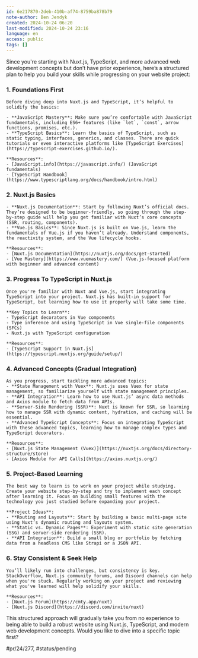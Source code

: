 ```yaml
---
id: 6e217870-2deb-410b-af74-8759ba878b79
note-author: Ben Jendyk
created: 2024-10-24 06:20
last-modified: 2024-10-24 23:16
language: en
access: public
tags: []
---
```


Since you're starting with Nuxt.js, TypeScript, and more advanced web development concepts but don’t have prior experience, here’s a structured plan to help you build your skills while progressing on your website project:

### 1. **Foundations First**

	Before diving deep into Nuxt.js and TypeScript, it’s helpful to solidify the basics:
	
	- **JavaScript Mastery**: Make sure you’re comfortable with JavaScript fundamentals, including ES6+ features (like `let`, `const`, arrow functions, promises, etc.).
	- **TypeScript Basics**: Learn the basics of TypeScript, such as static typing, interfaces, generics, and classes. There are quick tutorials or even interactive platforms like [TypeScript Exercises](https://typescript-exercises.github.io/).

	**Resources**:  
	- [JavaScript.info](https://javascript.info/) (JavaScript fundamentals)
	- [TypeScript Handbook](https://www.typescriptlang.org/docs/handbook/intro.html)

### 2. **Nuxt.js Basics**

	- **Nuxt.js Documentation**: Start by following Nuxt’s official docs. They’re designed to be beginner-friendly, so going through the step-by-step guide will help you get familiar with Nuxt’s core concepts (SSR, routing, components).
	- **Vue.js Basics**: Since Nuxt.js is built on Vue.js, learn the fundamentals of Vue.js if you haven’t already. Understand components, the reactivity system, and the Vue lifecycle hooks.

	**Resources**:  
	- [Nuxt.js Documentation](https://nuxtjs.org/docs/get-started)
	- [Vue Mastery](https://www.vuemastery.com/) (Vue.js-focused platform with beginner and advanced content)
	

### 3. **Progress To TypeScript in Nuxt.js**

	Once you're familiar with Nuxt and Vue.js, start integrating TypeScript into your project. Nuxt.js has built-in support for TypeScript, but learning how to use it properly will take some time.

	**Key Topics to Learn**:
	- TypeScript decorators in Vue components
	- Type inference and using TypeScript in Vue single-file components (SFCs)
	- Nuxt.js with TypeScript configuration
	
	**Resources**:
	- [TypeScript Support in Nuxt.js](https://typescript.nuxtjs.org/guide/setup/)

### 4. **Advanced Concepts (Gradual Integration)**

	As you progress, start tackling more advanced topics:
	- **State Management with Vuex**: Nuxt.js uses Vuex for state management, so familiarize yourself with state management principles.
	- **API Integration**: Learn how to use Nuxt.js’ async data methods and Axios module to fetch data from APIs.
	- **Server-Side Rendering (SSR)**: Nuxt is known for SSR, so learning how to manage SSR with dynamic content, hydration, and caching will be essential.
	- **Advanced TypeScript Concepts**: Focus on integrating TypeScript with these advanced topics, learning how to manage complex types and TypeScript decorators.

	**Resources**:  
	- [Nuxt.js State Management (Vuex)](https://nuxtjs.org/docs/directory-structure/store)
	- [Axios Module for API Calls](https://axios.nuxtjs.org/)

### 5. **Project-Based Learning**

	The best way to learn is to work on your project while studying. Create your website step-by-step and try to implement each concept after learning it. Focus on building small features with the technology you just studied before expanding your project.

	**Project Ideas**:
	- **Routing and Layouts**: Start by building a basic multi-page site using Nuxt’s dynamic routing and layouts system.
	- **Static vs. Dynamic Pages**: Experiment with static site generation (SSG) and server-side rendering (SSR).
	- **API Integration**: Build a small blog or portfolio by fetching data from a headless CMS like Strapi or a JSON API.

### 6. **Stay Consistent & Seek Help**

	You’ll likely run into challenges, but consistency is key. StackOverflow, Nuxt.js community forums, and Discord channels can help when you're stuck. Regularly working on your project and reviewing what you've learned will help solidify your skills.

	**Resources**:  
	- [Nuxt.js Forum](https://cmty.app/nuxt)
	- [Nuxt.js Discord](https://discord.com/invite/nuxt)

This structured approach will gradually take you from no experience to being able to build a robust website using Nuxt.js, TypeScript, and modern web development concepts. Would you like to dive into a specific topic first?


#pr/24/277, #status/pending
